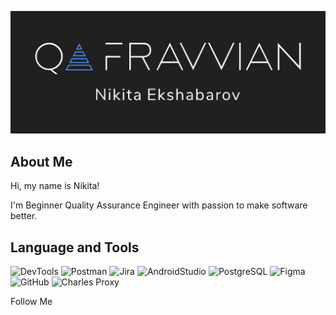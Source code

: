 ![Header](https://github.com/Fravvian/Fravvian/blob/main/assets/header_git.png)

## About Me

Hi, my name is Nikita!

I'm Beginner Quality Assurance Engineer with passion to make software better.

## Language and Tools

![DevTools](https://img.shields.io/badge/-DevTools-090909?style=for-the-badge&logo=Google-Chrome&logoColor=2874F1)
![Postman](https://img.shields.io/badge/-Postman-090909?style=for-the-badge&logo=Postman&logoColor=F26636)
![Jira](https://img.shields.io/badge/-Jira-090909?style=for-the-badge&logo=Jira&logoColor=156ADF)
![AndroidStudio](https://img.shields.io/badge/-Android_Studio-090909?style=for-the-badge&logo=Android-Studio&logoColor=00DE7A)
![PostgreSQL](https://img.shields.io/badge/-PostgreSQL-090909?style=for-the-badge&logo=PostgreSQL&logoColor=30628A)
![Figma](https://img.shields.io/badge/-Figma-090909?style=for-the-badge&logo=Figma&logoColor=9A54F2)
![GitHub](https://img.shields.io/badge/-GitHub-090909?style=for-the-badge&logo=GitHub&logoColor=F2F2F2)
![Charles Proxy](https://img.shields.io/badge/-Charles_Proxy-090909?style=for-the-badge&logo=Charles_Proxy&logoColor=9A54F2)


Follow Me
